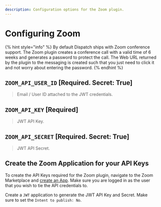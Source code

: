 ```yaml
---
description: Configuration options for the Zoom plugin.
---
```


# Configuring Zoom

{% hint style="info" %}
By default Dispatch ships with Zoom conference support. The Zoom plugin creates a conference call with a valid time of 6 weeks and generates a password to protect the call. The Web URL returned by the plugin to the messaging is created such that you just need to click it and not worry about entering the password.
{% endhint %}

## `ZOOM_API_USER_ID` \[Required. Secret: True\]

> Email / User ID attached to the JWT credentials.

## `ZOOM_API_KEY` \[Required\]

> JWT API Key.

## `ZOOM_API_SECRET` \[Required. Secret: True\]

> JWT API Secret.

## Create the Zoom Application for your API Keys

To create the API Keys required for the Zoom plugin, navigate to the Zoom Marketplace and [create an App](https://marketplace.zoom.us/develop/create). Make sure you are logged in as the user that you wish to tie the API credentials to.

Create a `JWT` application to generate the JWT API Key and Secret. Make sure to set the `Intent to publish: No`.

